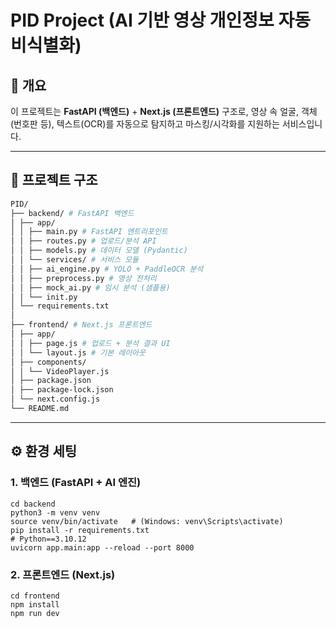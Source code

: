 # PID Project (AI 기반 영상 개인정보 자동 비식별화)

## 📌 개요
이 프로젝트는 **FastAPI (백엔드)** + **Next.js (프론트엔드)** 구조로,
영상 속 얼굴, 객체(번호판 등), 텍스트(OCR)를 자동으로 탐지하고
마스킹/시각화를 지원하는 서비스입니다.

---

## 📂 프로젝트 구조
```bash
PID/
├── backend/ # FastAPI 백엔드
│ ├── app/
│ │ ├── main.py # FastAPI 엔트리포인트
│ │ ├── routes.py # 업로드/분석 API
│ │ ├── models.py # 데이터 모델 (Pydantic)
│ │ └── services/ # 서비스 모듈
│ │ ├── ai_engine.py # YOLO + PaddleOCR 분석
│ │ ├── preprocess.py # 영상 전처리
│ │ ├── mock_ai.py # 임시 분석 (샘플용)
│ │ └── init.py
│ └── requirements.txt
│
├── frontend/ # Next.js 프론트엔드
│ ├── app/
│ │ ├── page.js # 업로드 + 분석 결과 UI
│ │ └── layout.js # 기본 레이아웃
│ ├── components/
│ │ └── VideoPlayer.js
│ ├── package.json
│ ├── package-lock.json
│ └── next.config.js
└── README.md
```

---

## ⚙️ 환경 세팅

### 1. 백엔드 (FastAPI + AI 엔진)
```
cd backend
python3 -m venv venv
source venv/bin/activate   # (Windows: venv\Scripts\activate)
pip install -r requirements.txt
# Python==3.10.12
uvicorn app.main:app --reload --port 8000
```

### 2. 프론트엔드 (Next.js)
```
cd frontend
npm install
npm run dev
```
